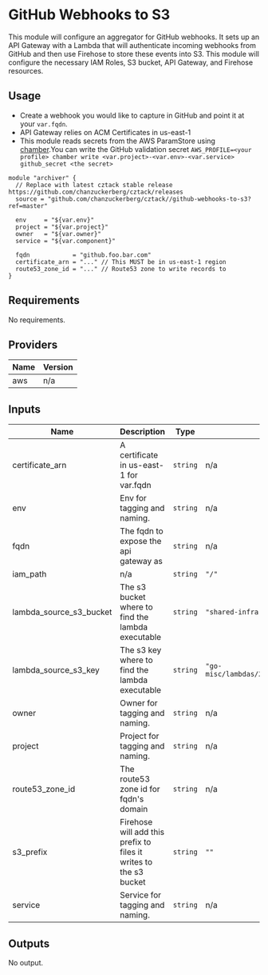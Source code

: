 # GitHub Webhooks to S3

This module will configure an aggregator for GitHub webhooks. It sets up an API Gateway with a Lambda that will authenticate incoming webhooks from GitHub and then use Firehose to store these events into S3. This module will configure the necessary IAM Roles, S3 bucket, API Gateway, and Firehose resources.

## Usage

- Create a webhook you would like to capture in GitHub and point it at your `var.fqdn`.
- API Gateway relies on ACM Certificates in us-east-1
- This module reads secrets from the AWS ParamStore using [chamber](https://github.com/segmentio/chamber).You can write the GitHub validation secret `AWS_PROFILE=<your profile> chamber write <var.project>-<var.env>-<var.service> github_secret <the secret>`

```hcl
module "archiver" {
  // Replace with latest cztack stable release https://github.com/chanzuckerberg/cztack/releases
  source = "github.com/chanzuckerberg/cztack//github-webhooks-to-s3?ref=master"

  env     = "${var.env}"
  project = "${var.project}"
  owner   = "${var.owner}"
  service = "${var.component}"

  fqdn            = "github.foo.bar.com"
  certificate_arn = "..." // This MUST be in us-east-1 region
  route53_zone_id = "..." // Route53 zone to write records to
}

```

<!-- START -->
## Requirements

No requirements.

## Providers

| Name | Version |
|------|---------|
| aws | n/a |

## Inputs

| Name | Description | Type | Default | Required |
|------|-------------|------|---------|:--------:|
| certificate\_arn | A certificate in us-east-1 for var.fqdn | `string` | n/a | yes |
| env | Env for tagging and naming. | `string` | n/a | yes |
| fqdn | The fqdn to expose the api gateway as | `string` | n/a | yes |
| iam\_path | n/a | `string` | `"/"` | no |
| lambda\_source\_s3\_bucket | The s3 bucket where to find the lambda executable | `string` | `"shared-infra-prod-assets"` | no |
| lambda\_source\_s3\_key | The s3 key where to find the lambda executable | `string` | `"go-misc/lambdas/2019/06/03/github_to_firehose.zip"` | no |
| owner | Owner for tagging and naming. | `string` | n/a | yes |
| project | Project for tagging and naming. | `string` | n/a | yes |
| route53\_zone\_id | The route53 zone id for fqdn's domain | `string` | n/a | yes |
| s3\_prefix | Firehose will add this prefix to files it writes to the s3 bucket | `string` | `""` | no |
| service | Service for tagging and naming. | `string` | n/a | yes |

## Outputs

No output.

<!-- END -->
